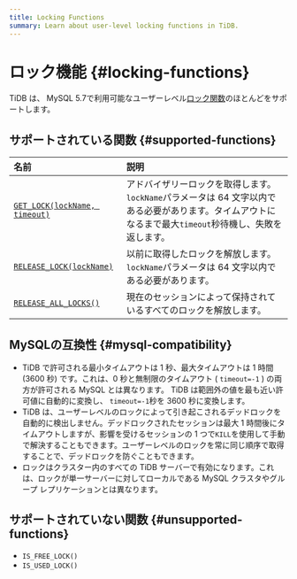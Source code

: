 ```yaml
---
title: Locking Functions
summary: Learn about user-level locking functions in TiDB.
---
```


# ロック機能 {#locking-functions}

TiDB は、 MySQL 5.7で利用可能なユーザーレベル[<a href="https://dev.mysql.com/doc/refman/5.7/en/locking-functions.html">ロック関数</a>](https://dev.mysql.com/doc/refman/5.7/en/locking-functions.html)のほとんどをサポートします。

## サポートされている関数 {#supported-functions}

| 名前                                                                                                                                                                                                                         | 説明                                                                                       |
| :------------------------------------------------------------------------------------------------------------------------------------------------------------------------------------------------------------------------- | :--------------------------------------------------------------------------------------- |
| [<a href="https://dev.mysql.com/doc/refman/5.7/en/locking-functions.html#function_get-lock">`GET_LOCK(lockName, timeout)`</a>](https://dev.mysql.com/doc/refman/5.7/en/locking-functions.html#function_get-lock)           | アドバイザリーロックを取得します。 `lockName`パラメータは 64 文字以内である必要があります。タイムアウトになるまで最大`timeout`秒待機し、失敗を返します。 |
| [<a href="https://dev.mysql.com/doc/refman/5.7/en/locking-functions.html#function_release-lock">`RELEASE_LOCK(lockName)`</a>](https://dev.mysql.com/doc/refman/5.7/en/locking-functions.html#function_release-lock)        | 以前に取得したロックを解放します。 `lockName`パラメータは 64 文字以内である必要があります。                                    |
| [<a href="https://dev.mysql.com/doc/refman/5.7/en/locking-functions.html#function_release-all-locks">`RELEASE_ALL_LOCKS()`</a>](https://dev.mysql.com/doc/refman/5.7/en/locking-functions.html#function_release-all-locks) | 現在のセッションによって保持されているすべてのロックを解放します。                                                        |

## MySQLの互換性 {#mysql-compatibility}

-   TiDB で許可される最小タイムアウトは 1 秒、最大タイムアウトは 1 時間 (3600 秒) です。これは、0 秒と無制限のタイムアウト ( `timeout=-1` ) の両方が許可される MySQL とは異なります。 TiDB は範囲外の値を最も近い許可値に自動的に変換し、 `timeout=-1`秒を 3600 秒に変換します。
-   TiDB は、ユーザーレベルのロックによって引き起こされるデッドロックを自動的に検出しません。デッドロックされたセッションは最大 1 時間後にタイムアウトしますが、影響を受けるセッションの 1 つで`KILL`を使用して手動で解決することもできます。ユーザーレベルのロックを常に同じ順序で取得することで、デッドロックを防ぐこともできます。
-   ロックはクラスター内のすべての TiDB サーバーで有効になります。これは、ロックが単一サーバーに対してローカルである MySQL クラスタやグループ レプリケーションとは異なります。

## サポートされていない関数 {#unsupported-functions}

-   `IS_FREE_LOCK()`
-   `IS_USED_LOCK()`
